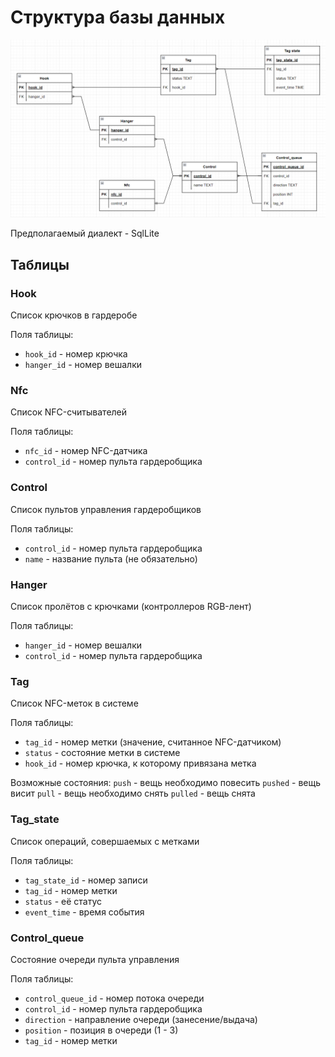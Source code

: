 # Структура базы данных
![](resources/db_schema.png)

Предполагаемый диалект - SqlLite

## Таблицы

### Hook

Список крючков в гардеробе

Поля таблицы:
* `hook_id` - номер крючка
* `hanger_id` - номер вешалки

### Nfc

Список NFC-считывателей

Поля таблицы:
* `nfc_id` - номер NFC-датчика
* `control_id` - номер пульта гардеробщика

### Control

Список пультов управления гардеробщиков

Поля таблицы:
* `control_id` - номер пульта гардеробщика
* `name` - название пульта (не обязательно)

### Hanger

Список пролётов с крючками (контроллеров RGB-лент)

Поля таблицы:
* `hanger_id` - номер вешалки
* `control_id` - номер пульта гардеробщика

### Tag

Список NFC-меток в системе

Поля таблицы:
* `tag_id` - номер метки (значение, считанное NFC-датчиком)
* `status` - состояние метки в системе
* `hook_id` - номер крючка, к которому привязана метка

Возможные состояния:
    `push` - вещь необходимо повесить
    `pushed` - вещь висит
    `pull` - вещь необходимо снять
    `pulled` - вещь снята

### Tag_state

Список операций, совершаемых с метками

Поля таблицы:
* `tag_state_id` - номер записи
* `tag_id` - номер метки
* `status` - её статус
* `event_time` - время события

### Control_queue

Состояние очереди пульта управления

Поля таблицы:
* `control_queue_id` - номер потока очереди
* `control_id` - номер пульта гардеробщика
* `direction` - направление очереди (занесение/выдача)
* `position` - позиция в очереди (1 - 3)
* `tag_id` - номер метки


